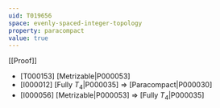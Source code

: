 ```yaml
---
uid: T019656
space: evenly-spaced-integer-topology
property: paracompact
value: true
---
```

[[Proof]]

* [T000153] [Metrizable|P000053]
* [I000012] [Fully $T_4$|P000035] => [Paracompact|P000030]
* [I000056] [Metrizable|P000053] => [Fully $T_4$|P000035]

